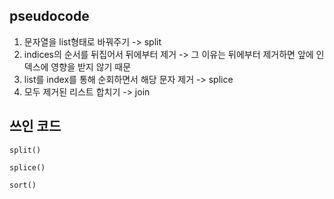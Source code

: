 ## pseudocode
 1. 문자열을 list형태로 바꿔주기 -> split
 2. indices의 순서를 뒤집어서 뒤에부터 제거
    -> 그 이유는 뒤에부터 제거하면 앞에 인덱스에 영향을 받지 않기 때문
 3. list를 index를 통해 순회하면서 해당 문자 제거 -> splice
 4. 모두 제거된 리스트 합치기 -> join

## 쓰인 코드
  ```split()```

  ```splice()```

  ```sort()```
